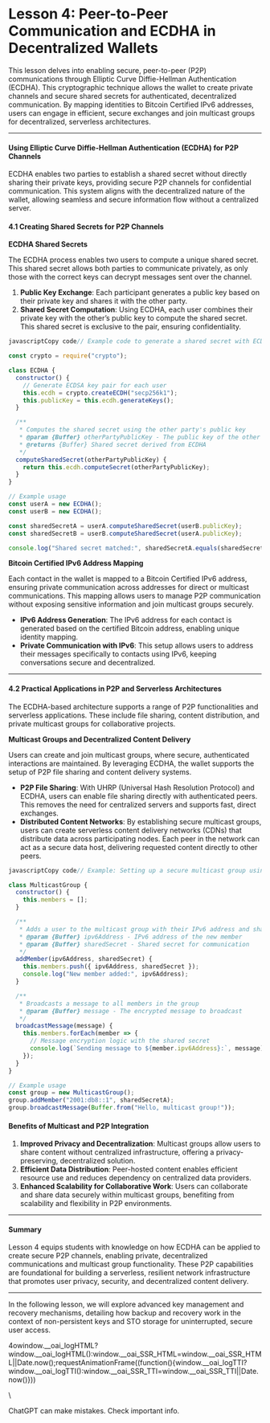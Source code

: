 # Lesson 4: Peer-to-Peer Communication and ECDHA in Decentralized Wallets

This lesson delves into enabling secure, peer-to-peer (P2P) communications through Elliptic Curve Diffie-Hellman Authentication (ECDHA). This cryptographic technique allows the wallet to create private channels and secure shared secrets for authenticated, decentralized communication. By mapping identities to Bitcoin Certified IPv6 addresses, users can engage in efficient, secure exchanges and join multicast groups for decentralized, serverless architectures.

***

#### **Using Elliptic Curve Diffie-Hellman Authentication (ECDHA) for P2P Channels**

ECDHA enables two parties to establish a shared secret without directly sharing their private keys, providing secure P2P channels for confidential communication. This system aligns with the decentralized nature of the wallet, allowing seamless and secure information flow without a centralized server.

#### **4.1 Creating Shared Secrets for P2P Channels**

**ECDHA Shared Secrets**

The ECDHA process enables two users to compute a unique shared secret. This shared secret allows both parties to communicate privately, as only those with the correct keys can decrypt messages sent over the channel.

1. **Public Key Exchange**: Each participant generates a public key based on their private key and shares it with the other party.
2. **Shared Secret Computation**: Using ECDHA, each user combines their private key with the other’s public key to compute the shared secret. This shared secret is exclusive to the pair, ensuring confidentiality.

```javascript
javascriptCopy code// Example code to generate a shared secret with ECDHA

const crypto = require("crypto");

class ECDHA {
  constructor() {
    // Generate ECDSA key pair for each user
    this.ecdh = crypto.createECDH("secp256k1");
    this.publicKey = this.ecdh.generateKeys();
  }

  /**
   * Computes the shared secret using the other party's public key
   * @param {Buffer} otherPartyPublicKey - The public key of the other participant
   * @returns {Buffer} Shared secret derived from ECDHA
   */
  computeSharedSecret(otherPartyPublicKey) {
    return this.ecdh.computeSecret(otherPartyPublicKey);
  }
}

// Example usage
const userA = new ECDHA();
const userB = new ECDHA();

const sharedSecretA = userA.computeSharedSecret(userB.publicKey);
const sharedSecretB = userB.computeSharedSecret(userA.publicKey);

console.log("Shared secret matched:", sharedSecretA.equals(sharedSecretB));  // true if correctly computed
```

**Bitcoin Certified IPv6 Address Mapping**

Each contact in the wallet is mapped to a Bitcoin Certified IPv6 address, ensuring private communication across addresses for direct or multicast communications. This mapping allows users to manage P2P communication without exposing sensitive information and join multicast groups securely.

* **IPv6 Address Generation**: The IPv6 address for each contact is generated based on the certified Bitcoin address, enabling unique identity mapping.
* **Private Communication with IPv6**: This setup allows users to address their messages specifically to contacts using IPv6, keeping conversations secure and decentralized.

***

#### **4.2 Practical Applications in P2P and Serverless Architectures**

The ECDHA-based architecture supports a range of P2P functionalities and serverless applications. These include file sharing, content distribution, and private multicast groups for collaborative projects.

**Multicast Groups and Decentralized Content Delivery**

Users can create and join multicast groups, where secure, authenticated interactions are maintained. By leveraging ECDHA, the wallet supports the setup of P2P file sharing and content delivery systems.

* **P2P File Sharing**: With UHRP (Universal Hash Resolution Protocol) and ECDHA, users can enable file sharing directly with authenticated peers. This removes the need for centralized servers and supports fast, direct exchanges.
* **Distributed Content Networks**: By establishing secure multicast groups, users can create serverless content delivery networks (CDNs) that distribute data across participating nodes. Each peer in the network can act as a secure data host, delivering requested content directly to other peers.

```javascript
javascriptCopy code// Example: Setting up a secure multicast group using IPv6 addresses and ECDHA shared secrets

class MulticastGroup {
  constructor() {
    this.members = [];
  }

  /**
   * Adds a user to the multicast group with their IPv6 address and shared secret
   * @param {Buffer} ipv6Address - IPv6 address of the new member
   * @param {Buffer} sharedSecret - Shared secret for communication
   */
  addMember(ipv6Address, sharedSecret) {
    this.members.push({ ipv6Address, sharedSecret });
    console.log("New member added:", ipv6Address);
  }

  /**
   * Broadcasts a message to all members in the group
   * @param {Buffer} message - The encrypted message to broadcast
   */
  broadcastMessage(message) {
    this.members.forEach(member => {
      // Message encryption logic with the shared secret
      console.log(`Sending message to ${member.ipv6Address}:`, message);
    });
  }
}

// Example usage
const group = new MulticastGroup();
group.addMember("2001:db8::1", sharedSecretA);
group.broadcastMessage(Buffer.from("Hello, multicast group!"));
```

#### **Benefits of Multicast and P2P Integration**

1. **Improved Privacy and Decentralization**: Multicast groups allow users to share content without centralized infrastructure, offering a privacy-preserving, decentralized solution.
2. **Efficient Data Distribution**: Peer-hosted content enables efficient resource use and reduces dependency on centralized data providers.
3. **Enhanced Scalability for Collaborative Work**: Users can collaborate and share data securely within multicast groups, benefiting from scalability and flexibility in P2P environments.

***

#### **Summary**

Lesson 4 equips students with knowledge on how ECDHA can be applied to create secure P2P channels, enabling private, decentralized communications and multicast group functionality. These P2P capabilities are foundational for building a serverless, resilient network infrastructure that promotes user privacy, security, and decentralized content delivery.

***

In the following lesson, we will explore advanced key management and recovery mechanisms, detailing how backup and recovery work in the context of non-persistent keys and STO storage for uninterrupted, secure user access.

4owindow.\_\_oai\_logHTML?window.\_\_oai\_logHTML():window.\_\_oai\_SSR\_HTML=window.\_\_oai\_SSR\_HTML||Date.now();requestAnimationFrame((function(){window.\_\_oai\_logTTI?window.\_\_oai\_logTTI():window.\_\_oai\_SSR\_TTI=window.\_\_oai\_SSR\_TTI||Date.now()}))

\


ChatGPT can make mistakes. Check important info.
